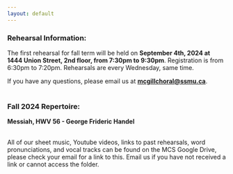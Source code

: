 ```yaml
---
layout: default
---
```


### Rehearsal Information:
The first rehearsal for fall term will be held on **September 4th, 2024 at 1444 Union Street, 2nd floor, from 7:30pm to 9:30pm**. Registration is from 6:30pm to 7:20pm. Rehearsals are every Wednesday, same time.

If you have any questions, please email us at **mcgillchoral@ssmu.ca**.
<br>
<br>

### Fall 2024 Repertoire:
**Messiah, HWV 56 - George Frideric Handel**


<br>
All of our sheet music, Youtube videos, links to past rehearsals, word pronunciations, and vocal tracks can be found on the MCS Google Drive, please check your email for a link to this. Email us if you have not received a link or cannot access the folder.


